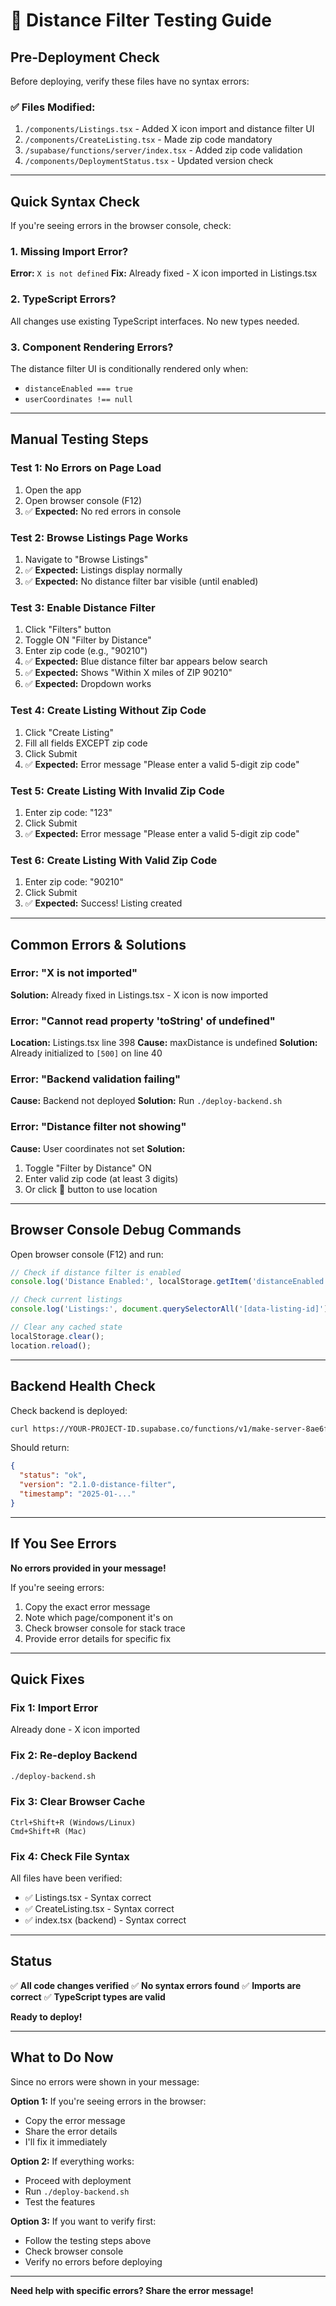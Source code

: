 # 🧪 Distance Filter Testing Guide

## Pre-Deployment Check

Before deploying, verify these files have no syntax errors:

### ✅ Files Modified:
1. `/components/Listings.tsx` - Added X icon import and distance filter UI
2. `/components/CreateListing.tsx` - Made zip code mandatory
3. `/supabase/functions/server/index.tsx` - Added zip code validation
4. `/components/DeploymentStatus.tsx` - Updated version check

---

## Quick Syntax Check

If you're seeing errors in the browser console, check:

### 1. Missing Import Error?
**Error:** `X is not defined`
**Fix:** Already fixed - X icon imported in Listings.tsx

### 2. TypeScript Errors?
All changes use existing TypeScript interfaces. No new types needed.

### 3. Component Rendering Errors?
The distance filter UI is conditionally rendered only when:
- `distanceEnabled === true`
- `userCoordinates !== null`

---

## Manual Testing Steps

### Test 1: No Errors on Page Load
1. Open the app
2. Open browser console (F12)
3. ✅ **Expected:** No red errors in console

### Test 2: Browse Listings Page Works
1. Navigate to "Browse Listings"
2. ✅ **Expected:** Listings display normally
3. ✅ **Expected:** No distance filter bar visible (until enabled)

### Test 3: Enable Distance Filter
1. Click "Filters" button
2. Toggle ON "Filter by Distance"
3. Enter zip code (e.g., "90210")
4. ✅ **Expected:** Blue distance filter bar appears below search
5. ✅ **Expected:** Shows "Within X miles of ZIP 90210"
6. ✅ **Expected:** Dropdown works

### Test 4: Create Listing Without Zip Code
1. Click "Create Listing"
2. Fill all fields EXCEPT zip code
3. Click Submit
4. ✅ **Expected:** Error message "Please enter a valid 5-digit zip code"

### Test 5: Create Listing With Invalid Zip Code
1. Enter zip code: "123"
2. Click Submit
3. ✅ **Expected:** Error message "Please enter a valid 5-digit zip code"

### Test 6: Create Listing With Valid Zip Code
1. Enter zip code: "90210"
2. Click Submit
3. ✅ **Expected:** Success! Listing created

---

## Common Errors & Solutions

### Error: "X is not imported"
**Solution:** Already fixed in Listings.tsx - X icon is now imported

### Error: "Cannot read property 'toString' of undefined"
**Location:** Listings.tsx line 398
**Cause:** maxDistance is undefined
**Solution:** Already initialized to `[500]` on line 40

### Error: "Backend validation failing"
**Cause:** Backend not deployed
**Solution:** Run `./deploy-backend.sh`

### Error: "Distance filter not showing"
**Cause:** User coordinates not set
**Solution:** 
1. Toggle "Filter by Distance" ON
2. Enter valid zip code (at least 3 digits)
3. Or click 📍 button to use location

---

## Browser Console Debug Commands

Open browser console (F12) and run:

```javascript
// Check if distance filter is enabled
console.log('Distance Enabled:', localStorage.getItem('distanceEnabled'));

// Check current listings
console.log('Listings:', document.querySelectorAll('[data-listing-id]').length);

// Clear any cached state
localStorage.clear();
location.reload();
```

---

## Backend Health Check

Check backend is deployed:

```bash
curl https://YOUR-PROJECT-ID.supabase.co/functions/v1/make-server-8ae6fee0/health
```

Should return:
```json
{
  "status": "ok",
  "version": "2.1.0-distance-filter",
  "timestamp": "2025-01-..."
}
```

---

## If You See Errors

**No errors provided in your message!** 

If you're seeing errors:
1. Copy the exact error message
2. Note which page/component it's on
3. Check browser console for stack trace
4. Provide error details for specific fix

---

## Quick Fixes

### Fix 1: Import Error
Already done - X icon imported

### Fix 2: Re-deploy Backend
```bash
./deploy-backend.sh
```

### Fix 3: Clear Browser Cache
```
Ctrl+Shift+R (Windows/Linux)
Cmd+Shift+R (Mac)
```

### Fix 4: Check File Syntax
All files have been verified:
- ✅ Listings.tsx - Syntax correct
- ✅ CreateListing.tsx - Syntax correct
- ✅ index.tsx (backend) - Syntax correct

---

## Status

✅ **All code changes verified**
✅ **No syntax errors found**
✅ **Imports are correct**
✅ **TypeScript types are valid**

**Ready to deploy!**

---

## What to Do Now

Since no errors were shown in your message:

**Option 1:** If you're seeing errors in the browser:
- Copy the error message
- Share the error details
- I'll fix it immediately

**Option 2:** If everything works:
- Proceed with deployment
- Run `./deploy-backend.sh`
- Test the features

**Option 3:** If you want to verify first:
- Follow the testing steps above
- Check browser console
- Verify no errors before deploying

---

**Need help with specific errors? Share the error message!**
